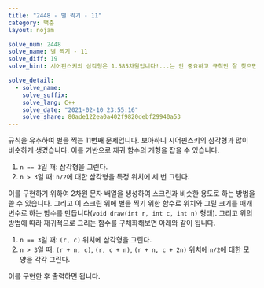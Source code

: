 ```yaml
---
title: "2448 - 별 찍기 - 11"
category: 백준
layout: nojam

solve_num: 2448
solve_name: 별 찍기 - 11
solve_diff: 19
solve_hint: 시어핀스키의 삼각형은 1.585차원입니다!...는 안 중요하고 규칙만 잘 찾으면 됩니다!

solve_detail:
  - solve_name:
    solve_suffix:
    solve_lang: C++
    solve_date: "2021-02-10 23:55:16"
    solve_share: 80ade122ea0a402f9820debf29940a53
---
```


규칙을 유추하여 별을 찍는 11번째 문제입니다. 보아하니 시어핀스키의 삼각형과 많이 비슷하게 생겼습니다. 이를 기반으로 재귀 함수의 개형을 잡을 수 있습니다.

1. `n == 3`일 때: 삼각형을 그린다.
1. `n > 3`일 때: `n/2`에 대한 삼각형을 특정 위치에 세 번 그린다.

이를 구현하기 위하여 2차원 문자 배열을 생성하여 스크린과 비슷한 용도로 하는 방법을 쓸 수 있습니다. 그리고 이 스크린 위에 별을 찍기 위한 함수로 위치와 그릴 크기를 매개 변수로 하는 함수를 만듭니다(`void draw(int r, int c, int n)` 형태). 그리고 위의 방법에 따라 재귀적으로 그리는 함수를 구체화해보면 아래와 같이 됩니다.

1. `n == 3`일 때: `(r, c)` 위치에 삼각형을 그린다.
2. `n > 3`일 때: `(r + n, c)`, `(r, c + n)`, `(r + n, c + 2n)` 위치에 `n/2`에 대한 모양을 각각 그린다.

이를 구현한 후 출력하면 됩니다.
